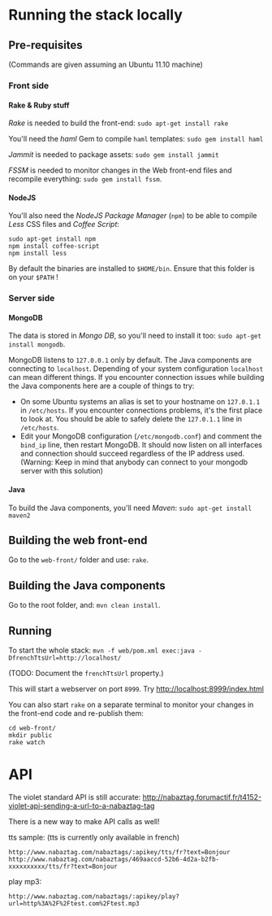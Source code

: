 # Running the stack locally

## Pre-requisites

(Commands are given assuming an Ubuntu 11.10 machine)

### Front side

#### Rake & Ruby stuff

*Rake* is needed to build the front-end: `sudo apt-get install rake`

You'll need the *haml* Gem to compile `haml` templates: `sudo gem install haml`

*Jammit* is needed to package assets: `sudo gem install jammit`

*FSSM* is needed to monitor changes in the Web front-end files and recompile everything: `sudo gem install fssm`.

#### NodeJS

You'll also need the *NodeJS Package Manager* (`npm`) to be able to compile _Less_ CSS files and _Coffee Script_:

```
sudo apt-get install npm
npm install coffee-script
npm install less
```

By default the binaries are installed to `$HOME/bin`. Ensure that this folder is on your `$PATH` !

### Server side

#### MongoDB

The data is stored in *Mongo DB*, so you'll need to install it too: `sudo apt-get install mongodb`.

MongoDB listens to `127.0.0.1` only by default. The Java components are connecting to `localhost`. Depending of your system configuration `localhost` can mean different things. If you encounter connection issues while building the Java components here are a couple of things to try:

* On some Ubuntu systems an alias is set to your hostname on `127.0.1.1` in `/etc/hosts`. If you encounter connections problems, it's the first place to look at. You should be able to safely delete the `127.0.1.1` line in `/etc/hosts`.
* Edit your MongoDB configuration (`/etc/mongodb.conf`) and comment the `bind_ip` line, then restart MongoDB. It should now listen on all interfaces and connection should succeed regardless of the IP address used. (Warning: Keep in mind that anybody can connect to your mongodb server with this solution)

#### Java

To build the Java components, you'll need *Maven*: `sudo apt-get install maven2`

## Building the web front-end

Go to the `web-front/` folder and use: `rake`.

## Building the Java components

Go to the root folder, and: `mvn clean install`.

## Running

To start the whole stack: `mvn -f web/pom.xml exec:java -DfrenchTtsUrl=http://localhost/`

(TODO: Document the `frenchTtsUrl` property.)

This will start a webserver on port `8999`. Try [http://localhost:8999/index.html]()

You can also start `rake` on a separate terminal to monitor your changes in the front-end code and re-publish them:

```
cd web-front/
mkdir public
rake watch
```

# API

The violet standard API is still accurate:
http://nabaztag.forumactif.fr/t4152-violet-api-sending-a-url-to-a-nabaztag-tag

There is a new way to make API calls as well!

tts sample: (tts is currently only available in french)

```
http://www.nabaztag.com/nabaztags/:apikey/tts/fr?text=Bonjour
http://www.nabaztag.com/nabaztags/469aaccd-52b6-4d2a-b2fb-xxxxxxxxxx/tts/fr?text=Bonjour
```

play mp3:

```
http://www.nabaztag.com/nabaztags/:apikey/play?url=http%3A%2F%2Ftest.com%2Ftest.mp3
```
